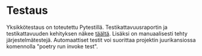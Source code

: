 # Testaus

Yksikkötestaus on toteutettu Pytestillä. Testikattavuusraportin ja testikattavuuden kehityksen näkee [täältä](https://codecov.io/gh/emigination/latteusgeneraattori). Lisäksi on manuaalisesti tehty järjestelmätestejä. Automaattiset testit voi suorittaa projektin juurikansiossa komennolla "poetry run invoke test".